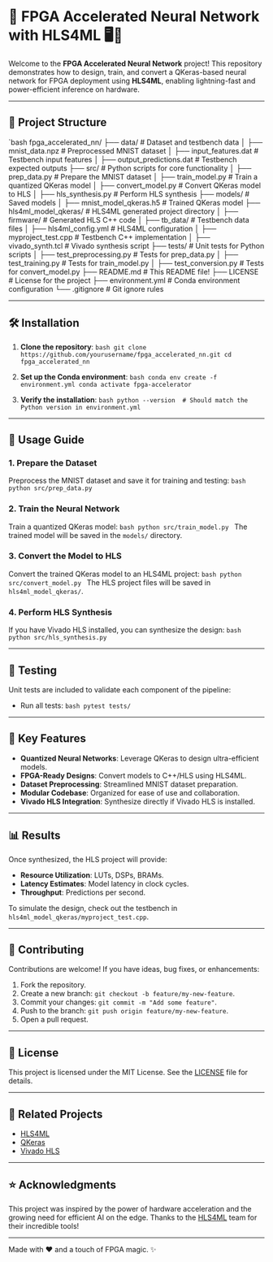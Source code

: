 # 🚀 FPGA Accelerated Neural Network with HLS4ML 🖥️🔧

Welcome to the **FPGA Accelerated Neural Network** project! This repository demonstrates how to design, train, and convert a QKeras-based neural network for FPGA deployment using **HLS4ML**, enabling lightning-fast and power-efficient inference on hardware.  

---

## 📂 Project Structure

`bash
fpga_accelerated_nn/
├── data/                    # Dataset and testbench data
│   ├── mnist_data.npz       # Preprocessed MNIST dataset
│   ├── input_features.dat   # Testbench input features
│   ├── output_predictions.dat # Testbench expected outputs
├── src/                     # Python scripts for core functionality
│   ├── prep_data.py         # Prepare the MNIST dataset
│   ├── train_model.py       # Train a quantized QKeras model
│   ├── convert_model.py     # Convert QKeras model to HLS
│   ├── hls_synthesis.py     # Perform HLS synthesis
├── models/                  # Saved models
│   ├── mnist_model_qkeras.h5 # Trained QKeras model
├── hls4ml_model_qkeras/     # HLS4ML generated project directory
│   ├── firmware/            # Generated HLS C++ code
│   ├── tb_data/             # Testbench data files
│   ├── hls4ml_config.yml    # HLS4ML configuration
│   ├── myproject_test.cpp   # Testbench C++ implementation
│   ├── vivado_synth.tcl     # Vivado synthesis script
├── tests/                   # Unit tests for Python scripts
│   ├── test_preprocessing.py # Tests for prep_data.py
│   ├── test_training.py      # Tests for train_model.py
│   ├── test_conversion.py    # Tests for convert_model.py
├── README.md                # This README file!
├── LICENSE                  # License for the project
├── environment.yml          # Conda environment configuration
└── .gitignore               # Git ignore rules

---

## 🛠️ Installation

1. **Clone the repository**:
   `bash
   git clone https://github.com/yourusername/fpga_accelerated_nn.git
   cd fpga_accelerated_nn
   `

2. **Set up the Conda environment**:
   `bash
   conda env create -f environment.yml
   conda activate fpga-accelerator
   `

3. **Verify the installation**:
   `bash
   python --version  # Should match the Python version in environment.yml
   `

---

## 📖 Usage Guide

### 1. **Prepare the Dataset**
   Preprocess the MNIST dataset and save it for training and testing:
   `bash
   python src/prep_data.py
   `

### 2. **Train the Neural Network**
   Train a quantized QKeras model:
   `bash
   python src/train_model.py
   `
   The trained model will be saved in the `models/` directory.

### 3. **Convert the Model to HLS**
   Convert the trained QKeras model to an HLS4ML project:
   `bash
   python src/convert_model.py
   `
   The HLS project files will be saved in `hls4ml_model_qkeras/`.

### 4. **Perform HLS Synthesis**
   If you have Vivado HLS installed, you can synthesize the design:
   `bash
   python src/hls_synthesis.py
   `

---

## 🔬 Testing
Unit tests are included to validate each component of the pipeline:
- Run all tests:
  `bash
  pytest tests/
  `

---

## 🚀 Key Features

- **Quantized Neural Networks**: Leverage QKeras to design ultra-efficient models.
- **FPGA-Ready Designs**: Convert models to C++/HLS using HLS4ML.
- **Dataset Preprocessing**: Streamlined MNIST dataset preparation.
- **Modular Codebase**: Organized for ease of use and collaboration.
- **Vivado HLS Integration**: Synthesize directly if Vivado HLS is installed.

---

## 📊 Results
Once synthesized, the HLS project will provide:
- **Resource Utilization**: LUTs, DSPs, BRAMs.
- **Latency Estimates**: Model latency in clock cycles.
- **Throughput**: Predictions per second.

To simulate the design, check out the testbench in `hls4ml_model_qkeras/myproject_test.cpp`.

---

## 🎨 Contributing
Contributions are welcome! If you have ideas, bug fixes, or enhancements:
1. Fork the repository.
2. Create a new branch: `git checkout -b feature/my-new-feature`.
3. Commit your changes: `git commit -m "Add some feature"`.
4. Push to the branch: `git push origin feature/my-new-feature`.
5. Open a pull request.

---

## 📜 License
This project is licensed under the MIT License. See the [LICENSE](LICENSE) file for details.

---

## 🧩 Related Projects
- [HLS4ML](https://fastmachinelearning.org/hls4ml/)
- [QKeras](https://github.com/google/qkeras)
- [Vivado HLS](https://www.xilinx.com/products/design-tools/vivado.html)

---

## ⭐ Acknowledgments
This project was inspired by the power of hardware acceleration and the growing need for efficient AI on the edge. Thanks to the [HLS4ML](https://fastmachinelearning.org/hls4ml/) team for their incredible tools!

---

Made with ❤️ and a touch of FPGA magic. ✨